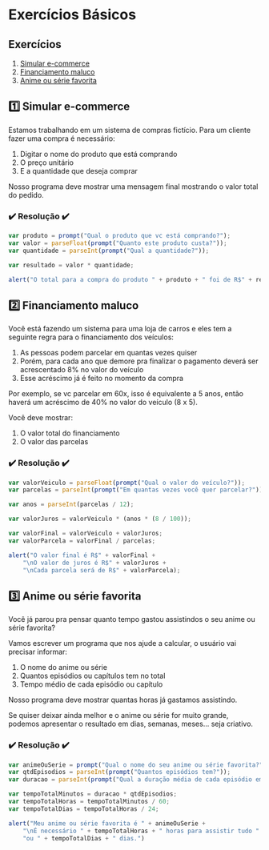 # Exercícios Básicos

## Exercícios
1. [Simular e-commerce](#simular-e-commerce)
2. [Financiamento maluco](#financiamento-maluco)
3. [Anime ou série favorita](#anime-ou-série-favorita)

## 1️⃣ Simular e-commerce
Estamos trabalhando em um sistema de compras fictício. Para um cliente fazer uma compra é necessário:

1. Digitar o nome do produto que está comprando
2. O preço unitário
3. E a quantidade que deseja comprar

Nosso programa deve mostrar uma mensagem final mostrando o valor total do pedido.

### ✔️ Resolução ✔️
```javascript
var produto = prompt("Qual o produto que vc está comprando?");
var valor = parseFloat(prompt("Quanto este produto custa?"));
var quantidade = parseInt(prompt("Qual a quantidade?"));

var resultado = valor * quantidade;

alert("O total para a compra do produto " + produto + " foi de R$" + resultado);
```

## 2️⃣ Financiamento maluco
Você está fazendo um sistema para uma loja de carros e eles tem a seguinte regra para o financiamento dos veículos:

1. As pessoas podem parcelar em quantas vezes quiser
2. Porém, para cada ano que demore pra finalizar o pagamento deverá ser acrescentado 8% no valor do veículo
3. Esse acréscimo já é feito no momento da compra

Por exemplo, se vc parcelar em 60x, isso é equivalente a 5 anos, então haverá um acréscimo de 40% no valor do veículo (8 x 5).

Você deve mostrar:
1. O valor total do financiamento
2. O valor das parcelas

### ✔️ Resolução ✔️
```javascript
var valorVeiculo = parseFloat(prompt("Qual o valor do veículo?"));
var parcelas = parseInt(prompt("Em quantas vezes você quer parcelar?"));

var anos = parseInt(parcelas / 12);

var valorJuros = valorVeiculo * (anos * (8 / 100));

var valorFinal = valorVeiculo + valorJuros;
var valorParcela = valorFinal / parcelas;

alert("O valor final é R$" + valorFinal +
    "\nO valor de juros é R$" + valorJuros +
    "\nCada parcela será de R$" + valorParcela);
```

## 3️⃣ Anime ou série favorita
Você já parou pra pensar quanto tempo gastou assistindos o seu anime ou série favorita?

Vamos escrever um programa que nos ajude a calcular, o usuário vai precisar informar:

1. O nome do anime ou série
2. Quantos episódios ou capítulos tem no total
3. Tempo médio de cada episódio ou capítulo

Nosso programa deve mostrar quantas horas já gastamos assistindo.

Se quiser deixar ainda melhor e o anime ou série for muito grande, podemos apresentar o resultado em dias, semanas, meses... seja criativo.

### ✔️ Resolução ✔️
```javascript
var animeOuSerie = prompt("Qual o nome do seu anime ou série favorita?");
var qtdEpisodios = parseInt(prompt("Quantos episódios tem?"));
var duracao = parseInt(prompt("Qual a duração média de cada episódio em minutos?"));

var tempoTotalMinutos = duracao * qtdEpisodios;
var tempoTotalHoras = tempoTotalMinutos / 60;
var tempoTotalDias = tempoTotalHoras / 24;

alert("Meu anime ou série favorita é " + animeOuSerie +
    "\nÉ necessário " + tempoTotalHoras + " horas para assistir tudo " +
    "ou " + tempoTotalDias + " dias.")
```